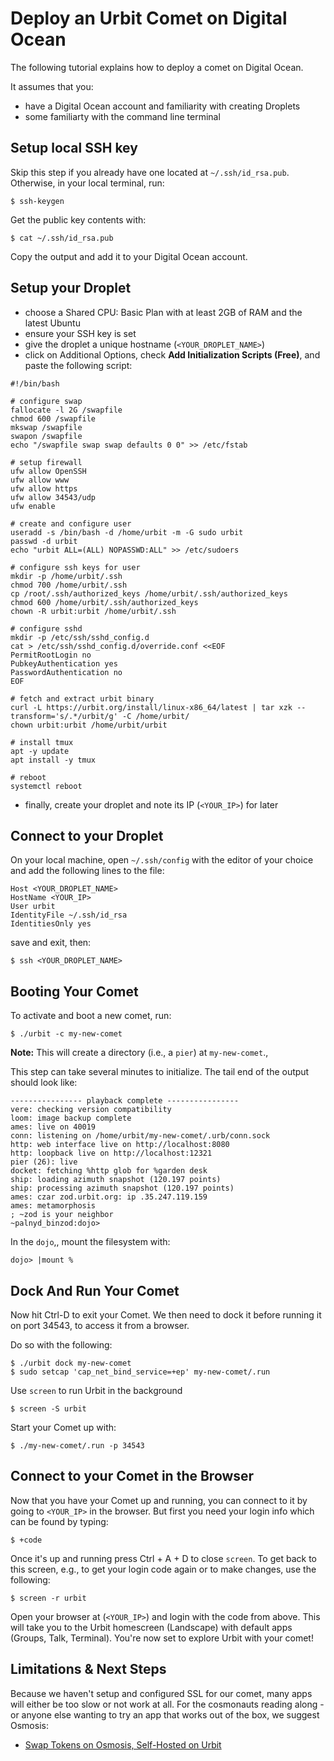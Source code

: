 # Deploy an Urbit Comet on Digital Ocean

The following tutorial explains how to deploy a comet on Digital Ocean.

It assumes that you:
- have a Digital Ocean account and familiarity with creating Droplets
- some familiarty with the command line terminal

## Setup local SSH key

Skip this step if you already have one located at `~/.ssh/id_rsa.pub`. Otherwise, in your local terminal, run: 

```
$ ssh-keygen
```

Get the public key contents with:

```
$ cat ~/.ssh/id_rsa.pub
```

Copy the output and add it to your Digital Ocean account. 

## Setup your Droplet

- choose a Shared CPU: Basic Plan with at least 2GB of RAM and the latest Ubuntu
- ensure your SSH key is set
- give the droplet a unique hostname (`<YOUR_DROPLET_NAME>`)
- click on Additional Options, check **Add Initialization Scripts (Free)**, and paste the following script:

```
#!/bin/bash

# configure swap
fallocate -l 2G /swapfile
chmod 600 /swapfile
mkswap /swapfile
swapon /swapfile
echo "/swapfile swap swap defaults 0 0" >> /etc/fstab

# setup firewall
ufw allow OpenSSH
ufw allow www
ufw allow https
ufw allow 34543/udp
ufw enable

# create and configure user
useradd -s /bin/bash -d /home/urbit -m -G sudo urbit
passwd -d urbit
echo "urbit ALL=(ALL) NOPASSWD:ALL" >> /etc/sudoers

# configure ssh keys for user
mkdir -p /home/urbit/.ssh
chmod 700 /home/urbit/.ssh
cp /root/.ssh/authorized_keys /home/urbit/.ssh/authorized_keys
chmod 600 /home/urbit/.ssh/authorized_keys
chown -R urbit:urbit /home/urbit/.ssh

# configure sshd
mkdir -p /etc/ssh/sshd_config.d
cat > /etc/ssh/sshd_config.d/override.conf <<EOF
PermitRootLogin no
PubkeyAuthentication yes
PasswordAuthentication no
EOF
	
# fetch and extract urbit binary
curl -L https://urbit.org/install/linux-x86_64/latest | tar xzk --transform='s/.*/urbit/g' -C /home/urbit/
chown urbit:urbit /home/urbit/urbit

# install tmux
apt -y update
apt install -y tmux

# reboot
systemctl reboot
```

- finally, create your droplet and note its IP (`<YOUR_IP>`) for later

## Connect to your Droplet

On your local machine, open `~/.ssh/config` with the editor of your choice and add the following lines to the file:

```
Host <YOUR_DROPLET_NAME> 
HostName <YOUR_IP> 
User urbit
IdentityFile ~/.ssh/id_rsa
IdentitiesOnly yes
```

save and exit, then:

```
$ ssh <YOUR_DROPLET_NAME>
```

## Booting Your Comet

To activate and boot a new comet, run:

```
$ ./urbit -c my-new-comet
```

**Note:** This will create a directory (i.e., a `pier`) at `my-new-comet`.,

This step can take several minutes to initialize. The tail end of the output should look like:

```
---------------- playback complete ----------------
vere: checking version compatibility
loom: image backup complete
ames: live on 40019
conn: listening on /home/urbit/my-new-comet/.urb/conn.sock
http: web interface live on http://localhost:8080
http: loopback live on http://localhost:12321
pier (26): live
docket: fetching %http glob for %garden desk
ship: loading azimuth snapshot (120.197 points)
ship: processing azimuth snapshot (120.197 points)
ames: czar zod.urbit.org: ip .35.247.119.159
ames: metamorphosis
; ~zod is your neighbor
~palnyd_binzod:dojo> 
```

In the `dojo`,, mount the filesystem with:

```
dojo> |mount %
```

## Dock And Run Your Comet

Now hit Ctrl-D to exit your Comet. We then need to dock it before running it on port 34543, to access it from a browser.

Do so with the following:

```
$ ./urbit dock my-new-comet 
$ sudo setcap 'cap_net_bind_service=+ep' my-new-comet/.run
```

Use `screen` to run Urbit in the background

```
$ screen -S urbit
```

Start your Comet up with:

```
$ ./my-new-comet/.run -p 34543
```

## Connect to your Comet in the Browser

Now that you have your Comet up and running, you can connect to it by going to `<YOUR_IP>` in the browser. But first you need your login info which can be found by typing:

```
$ +code
```

Once it's up and running press Ctrl + A + D to close `screen`. To get back to this screen, e.g., to get your login code again or to make changes, use the following:

```
$ screen -r urbit
```

Open your browser at (`<YOUR_IP>`) and login with the code from above. This will take you to the Urbit homescreen (Landscape) with
default apps (Groups, Talk, Terminal). You're now set to explore Urbit with your comet!

## Limitations & Next Steps

Because we haven't setup and configured SSL for our comet, many apps will either be too slow or not work at all. For the cosmonauts reading along - or anyone else wanting to try an app that works out of the box, we suggest Osmosis:

- [Swap Tokens on Osmosis, Self-Hosted on Urbit](./osmosis-on-urbit.md)
